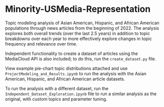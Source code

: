 # Minority-USMedia-Representation
Topic modeling analysis of Asian American, Hispanic, and African American populations through news articles from the beginning of 2022. The analysis explores both overall trends (over the last 2.5 years) in addition to topic breakdowns over each year to more effectively explore changes in topic frequency and relevance over time.

Independent functionality to create a dataset of articles using the MediaCloud API is also included; to do this, run the `create_dataset.py` file.

View example pie-chart topic distributions attached and use `ProjectModeling_and_Results.ipynb` to run the analysis with the Asian American, Hispanic, and African American article datasets.

To run the analysis with a different dataset, run the `Independent_Dataset_Exploration.ipynb` file to run a similar analysis as the original, with custom topics and parameter tuning.
